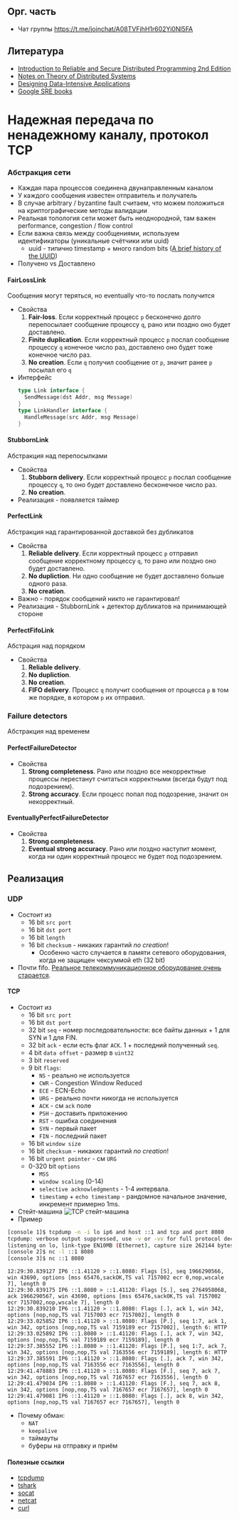 ## Орг. часть
* Чат группы https://t.me/joinchat/A08TVFjhH1r602Yi0Nl5FA

## Литература
* [Introduction to Reliable and Secure Distributed Programming 2nd Edition](https://www.amazon.com/Introduction-Reliable-Secure-Distributed-Programming/dp/3642152597)
* [Notes on Theory of Distributed Systems](http://www.cs.yale.edu/homes/aspnes/classes/465/notes.pdf)
* [Designing Data-Intensive Applications](https://dataintensive.net/)
* [Google SRE books](https://landing.google.com/sre/books/)

# Надежная передача по ненадежному каналу, протокол TCP
### Абстракция сети
* Каждая пара процессов соединена двунаправленным каналом
* У каждого сообщения известен отправитель и получатель
* В случае arbitrary / byzantine fault считаем, что можем положиться на криптографические методы валидации
* Реальная топология сети может быть неоднородной, там важен performance, congestion / flow control
* Если важна связь между сообщениями, используем идентификаторы (уникальные счётчики или uuid)
  * uuid - типично timestamp + много random bits ([A brief history of the UUID](https://segment.com/blog/a-brief-history-of-the-uuid/))
* Получено vs Доставлено
#### FairLossLink
Сообщения могут теряться, но eventually что-то послать получится
* Свойства
  1. **Fair-loss**. Если корректный процесс `p` бесконечно долго перепосылает сообщение процессу `q`, рано или поздно оно будет доставлено.
  1. **Finite duplication**. Если корректный процесс `p` послал сообщение процессу `q` конечное число раз, доставлено оно будет тоже конечное число раз.
  1. **No creation**. Если `q` получил сообщение от `p`, значит ранее `p` посылал его `q`
* Интерфейс
  ```go
  type Link interface {
    SendMessage(dst Addr, msg Message)
  }
  type LinkHandler interface {
    HandleMessage(src Addr, msg Message)
  }
  ```
#### StubbornLink
Абстракция над перепосылками
* Свойства
  1. **Stubborn delivery**. Если корректный процесс `p` послал сообщение процессу `q`, то оно будет доставлено бесконечное число раз.
  1. **No creation**.
* Реализация - появляется таймер  
#### PerfectLink
Абстракция над гарантированной доставкой без дубликатов
* Свойства
  1. **Reliable delivery**. Если корректный процесс `p` отправил сообщение корректному процессу `q`, то рано или поздно оно будет доставлено.
  1. **No dupliction**. Ни одно сообщение не будет доставлено больше одного раза.
  1. **No creation**.
* Важно - порядок сообщений никто не гарантировал!  
* Реализация - StubbornLink + детектор дубликатов на принимающей стороне  
#### PerfectFifoLink
Абстрация над порядком
* Свойства
  1. **Reliable delivery**.
  1. **No dupliction**.
  1. **No creation**.
  1. **FIFO delivery**. Процесс `q` получит сообщения от процесса `p` в том же порядке, в котором `p` их отправил.
### Failure detectors
Абстракция над временем
#### PerfectFailureDetector
* Свойства
  1. **Strong completeness**. Рано или поздно все некорректные процессы перестанут считаться корректными (всегда будут под подозрением).
  1. **Strong accuracy**. Если процесс попал под подозрение, значит он некорректный.
#### EventuallyPerfectFailureDetector
* Свойства
  1. **Strong completeness**.
  1. **Eventual strong accuracy**. Рано или поздно наступит момент, когда ни один корректный процесс не будет под подозрением.
## Реализация
### UDP
* Состоит из 
  * 16 bit `src port`
  * 16 bit `dst port`
  * 16 bit `length`
  * 16 bit `checksum` - никаких гарантий *no creation*!
    * Особенно часто случается в памяти сетевого оборудования, когда не защищен чексуммой eth (32 bit)
* Почти fifo. [Реальное телекоммуникационное оборудование очень старается](https://linkmeup.ru/blog/312.html).
#### TCP
* Состоит из
  * 16 bit `src port`
  * 16 bit `dst port`
  * 32 bit `seq` - номер последовательности: все байты данных + 1 для SYN и 1 для FIN.
  * 32 bit `ack` - если есть флаг `ACK`. 1 + последний полученный `seq`.
  * 4 bit `data offset` - размер в `uint32`
  * 3 bit `reserved`
  * 9 bit `flags`:
    * `NS` - реально не используется
    * `CWR` - Congestion Window Reduced
    * `ECE` - ECN-Echo
    * `URG` - реально почти никогда не используется
    * `ACK` - см `ack` поле
    * `PSH` - доставить приложению
    * `RST` - ошибка соединения
    * `SYN` - первый пакет
    * `FIN` - последний пакет
  * 16 bit `window size`
  * 16 bit `checksum` - никаких гарантий *no creation*!
  * 16 bit `urgent pointer` - см `URG`
  * 0-320 bit `options`
    * `MSS`
    * `window scaling` (0-14)
    * `selective acknowledgments` - 1-4 интервала.
    * `timestamp` + `echo timestamp` - рандомное начальное значение, инкремент примерно 1ms.
* Стейт-машина
  ![TCP стейт-машина](https://upload.wikimedia.org/wikipedia/en/5/57/Tcp_state_diagram.png)
* Пример
```bash
[console 1]$ tcpdump -n -i lo ip6 and host ::1 and tcp and port 8080
tcpdump: verbose output suppressed, use -v or -vv for full protocol decode
listening on lo, link-type EN10MB (Ethernet), capture size 262144 bytes
[console 2]$ nc -l ::1 8080
[console 3]$ nc ::1 8080
```
```
12:29:30.839127 IP6 ::1.41120 > ::1.8080: Flags [S], seq 1966290566, win 43690, options [mss 65476,sackOK,TS val 7157002 ecr 0,nop,wscale 7], length 0
12:29:30.839175 IP6 ::1.8080 > ::1.41120: Flags [S.], seq 2764958068, ack 1966290567, win 43690, options [mss 65476,sackOK,TS val 7157002 ecr 7157002,nop,wscale 7], length 0
12:29:30.839210 IP6 ::1.41120 > ::1.8080: Flags [.], ack 1, win 342, options [nop,nop,TS val 7157003 ecr 7157002], length 0
12:29:33.025852 IP6 ::1.41120 > ::1.8080: Flags [P.], seq 1:7, ack 1, win 342, options [nop,nop,TS val 7159189 ecr 7157002], length 6: HTTP
12:29:33.025892 IP6 ::1.8080 > ::1.41120: Flags [.], ack 7, win 342, options [nop,nop,TS val 7159189 ecr 7159189], length 0
12:29:37.385552 IP6 ::1.8080 > ::1.41120: Flags [P.], seq 1:7, ack 7, win 342, options [nop,nop,TS val 7163556 ecr 7159189], length 6: HTTP
12:29:37.385591 IP6 ::1.41120 > ::1.8080: Flags [.], ack 7, win 342, options [nop,nop,TS val 7163556 ecr 7163556], length 0
12:29:41.478883 IP6 ::1.41120 > ::1.8080: Flags [F.], seq 7, ack 7, win 342, options [nop,nop,TS val 7167657 ecr 7163556], length 0
12:29:41.479034 IP6 ::1.8080 > ::1.41120: Flags [F.], seq 7, ack 8, win 342, options [nop,nop,TS val 7167657 ecr 7167657], length 0
12:29:41.479081 IP6 ::1.41120 > ::1.8080: Flags [.], ack 8, win 342, options [nop,nop,TS val 7167657 ecr 7167657], length 0
```
* Почему обман:  
  * `NAT`
  * `keepalive`
  * таймауты
  * буферы на отправку и приём
  
#### Полезные ссылки
* [tcpdump](https://danielmiessler.com/study/tcpdump/)
* [tshark](https://hackertarget.com/tshark-tutorial-and-filter-examples/)
* [socat](https://medium.com/@copyconstruct/socat-29453e9fc8a6)
* [netcat](https://kapeli.com/cheat_sheets/Netcat.docset/Contents/Resources/Documents/index)
* [curl](https://devhints.io/curl)
